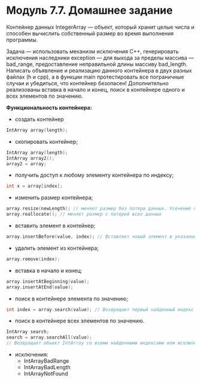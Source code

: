 # Модуль 7.7. Домашнее задание

Контейнер данных IntegerArray — объект, который хранит целые числа и способен вычислить собственный размер во время выполнения программы.

Задача — использовать механизм исключения C++, генерировать исключения наследники exception — для выхода за пределы массива — bad_range, предоставление неправильной длины массиву bad_length. Написать объявление и реализацию данного контейнера в двух разных файлах (h и сpp), а в функции main протестировать все пограничные случаи и убедиться, что контейнер безопасен!
Дополнительно реализованы вставка в начало и конец, поиск в контейнере одного и всех элементов по значению.

**Функциональность контейнера:** 
* создать контейнер
```cpp
IntArray array(length);
```
* скопировать контейнер;
```cpp
IntArray array(length);
IntArray array2();
array2 = array;
```
* получить доступ к любому элементу контейнера по индексу;
```cpp
int x = array[index];
```
* изменить размер контейнера;
```cpp
array.resize(newLength); // меняет размер без потери данных. Усечение при уменьшении размера.
array.reallocate(); // меняет размер с потерей всех данных
```
* вставить элемент в контейнер;
```cpp
array.insertBefore(value, index); // Вставляет новый элемент в указанный индекс без потери данных.
```
* удалить элемент из контейнера;
```cpp
array.remove(index); 
```
* вставка в начало и конец;
```cpp
array.insertAtBeginning(value);
array.insertAtEnd(value);
```
* поиск в контейнере элемента по значению;
```cpp
int index = array.search(value); // Возвращает первый найденный индекс или исключение IntArrayNotFound
```
* поиск в контейнере всех элементов по значению.
```cpp
IntArray search;
search = array.searchAll(value); 
// Возвращает объект IntArray со всеми найденными индексами или исключение IntArrayNotFound
```
* исключения: 
  - IntArrayBadRange
  - IntArrayBadLength
  - IntArrayNotFound